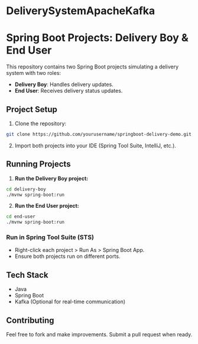 # DeliverySystemApacheKafka

# Spring Boot Projects: Delivery Boy & End User

This repository contains two Spring Boot projects simulating a delivery system with two roles:
- **Delivery Boy**: Handles delivery updates.
- **End User**: Receives delivery status updates.

## Project Setup
1. Clone the repository:
```bash
git clone https://github.com/yourusername/springboot-delivery-demo.git
```
2. Import both projects into your IDE (Spring Tool Suite, IntelliJ, etc.).

## Running Projects
1. **Run the Delivery Boy project:**
```bash
cd delivery-boy
./mvnw spring-boot:run
```
2. **Run the End User project:**
```bash
cd end-user
./mvnw spring-boot:run
```

### Run in Spring Tool Suite (STS)
- Right-click each project > Run As > Spring Boot App.
- Ensure both projects run on different ports.

## Tech Stack
- Java
- Spring Boot
- Kafka (Optional for real-time communication)

## Contributing
Feel free to fork and make improvements. Submit a pull request when ready.
